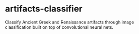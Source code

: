 # artifacts-classifier
Classify Ancient Greek and Renaissance artifacts through image classification built on top of convolutional neural nets. 
